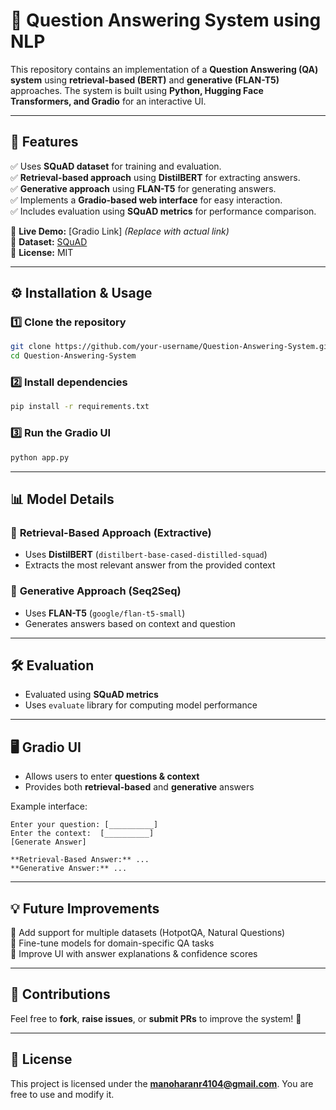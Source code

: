# 🚀 Question Answering System using NLP

This repository contains an implementation of a **Question Answering (QA) system** using **retrieval-based (BERT)** and **generative (FLAN-T5)** approaches. The system is built using **Python, Hugging Face Transformers, and Gradio** for an interactive UI.

---

## 📌 Features
✅ Uses **SQuAD dataset** for training and evaluation.  
✅ **Retrieval-based approach** using **DistilBERT** for extracting answers.  
✅ **Generative approach** using **FLAN-T5** for generating answers.  
✅ Implements a **Gradio-based web interface** for easy interaction.  
✅ Includes evaluation using **SQuAD metrics** for performance comparison.  

🔗 **Live Demo:** [Gradio Link] *(Replace with actual link)*  
📂 **Dataset:** [SQuAD](https://rajpurkar.github.io/SQuAD-explorer/)  
📜 **License:** MIT  

---

## ⚙️ Installation & Usage

### 1️⃣ Clone the repository
```bash
git clone https://github.com/your-username/Question-Answering-System.git
cd Question-Answering-System
```

### 2️⃣ Install dependencies
```bash
pip install -r requirements.txt
```

### 3️⃣ Run the Gradio UI
```bash
python app.py
```

---

## 📊 Model Details

### 📌 **Retrieval-Based Approach** (Extractive)
- Uses **DistilBERT** (`distilbert-base-cased-distilled-squad`)
- Extracts the most relevant answer from the provided context

### 📌 **Generative Approach** (Seq2Seq)
- Uses **FLAN-T5** (`google/flan-t5-small`)
- Generates answers based on context and question

---

## 🛠️ Evaluation
- Evaluated using **SQuAD metrics**
- Uses `evaluate` library for computing model performance

---

## 🖥️ Gradio UI
- Allows users to enter **questions & context**
- Provides both **retrieval-based** and **generative** answers

Example interface:
```
Enter your question: [__________]
Enter the context:  [__________]
[Generate Answer]

**Retrieval-Based Answer:** ...
**Generative Answer:** ...
```

---

## 💡 Future Improvements
🔹 Add support for multiple datasets (HotpotQA, Natural Questions)  
🔹 Fine-tune models for domain-specific QA tasks  
🔹 Improve UI with answer explanations & confidence scores  

---

## 🤝 Contributions
Feel free to **fork**, **raise issues**, or **submit PRs** to improve the system! 🚀  

---

## 📜 License
This project is licensed under the **manoharanr4104@gmail.com**. You are free to use and modify it.  
